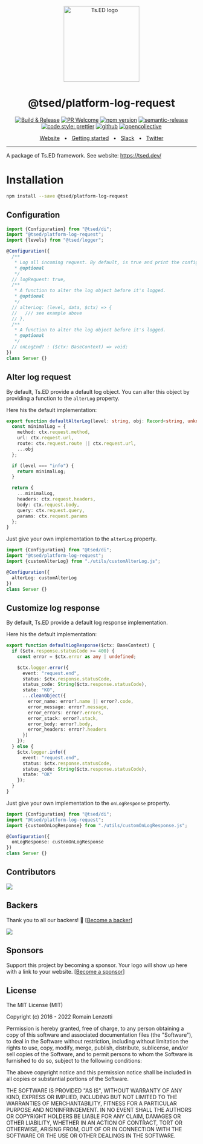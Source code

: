 <p style="text-align: center" align="center">
 <a href="https://tsed.dev" target="_blank"><img src="https://tsed.dev/tsed-og.png" width="200" alt="Ts.ED logo"/></a>
</p>

<div align="center">
   <h1>@tsed/platform-log-request</h1>

[![Build & Release](https://github.com/tsedio/tsed/workflows/Build%20&%20Release/badge.svg)](https://github.com/tsedio/tsed/actions?query=workflow%3A%22Build+%26+Release%22)
[![PR Welcome](https://img.shields.io/badge/PRs-welcome-brightgreen.svg)](https://github.com/tsedio/tsed/blob/master/CONTRIBUTING.md)
[![npm version](https://badge.fury.io/js/%40tsed%2Fcommon.svg)](https://badge.fury.io/js/%40tsed%2Fcommon)
[![semantic-release](https://img.shields.io/badge/%20%20%F0%9F%93%A6%F0%9F%9A%80-semantic--release-e10079.svg)](https://github.com/semantic-release/semantic-release)
[![code style: prettier](https://img.shields.io/badge/code_style-prettier-ff69b4.svg?style=flat-square)](https://github.com/prettier/prettier)
[![github](https://img.shields.io/static/v1?label=Github%20sponsor&message=%E2%9D%A4&logo=GitHub&color=%23fe8e86)](https://github.com/sponsors/romakita)
[![opencollective](https://img.shields.io/static/v1?label=OpenCollective%20sponsor&message=%E2%9D%A4&logo=OpenCollective&color=%23fe8e86)](https://opencollective.com/tsed)

</div>

<div align="center">
  <a href="https://tsed.dev/">Website</a>
  <span>&nbsp;&nbsp;•&nbsp;&nbsp;</span>
  <a href="https://tsed.dev/getting-started/">Getting started</a>
  <span>&nbsp;&nbsp;•&nbsp;&nbsp;</span>
  <a href="https://slack.tsed.io">Slack</a>
  <span>&nbsp;&nbsp;•&nbsp;&nbsp;</span>
  <a href="https://twitter.com/TsED_io">Twitter</a>
</div>

<hr />

A package of Ts.ED framework. See website: https://tsed.dev/

# Installation

```bash
npm install --save @tsed/platform-log-request
```

## Configuration

```ts
import {Configuration} from "@tsed/di";
import "@tsed/platform-log-request";
import {levels} from "@tsed/logger";

@Configuration({
  /**
   * Log all incoming request. By default, is true and print the configured `logger.requestFields`.
   * @optional
   */
  // logRequest: true,
  /**
   * A function to alter the log object before it's logged.
   * @optional
   */
  // alterLog: (level, data, $ctx) => {
  //   /// see example above
  // },
  /**
   * A function to alter the log object before it's logged.
   * @optional
   */
  // onLogEnd? : ($ctx: BaseContext) => void;
})
class Server {}
```

## Alter log request

By default, Ts.ED provide a default log object. You can alter this object by providing a function to the `alterLog` property.

Here his the default implementation:

```typescript
export function defaultAlterLog(level: string, obj: Record<string, unknown>, ctx: BaseContext) {
  const minimalLog = {
    method: ctx.request.method,
    url: ctx.request.url,
    route: ctx.request.route || ctx.request.url,
    ...obj
  };

  if (level === "info") {
    return minimalLog;
  }

  return {
    ...minimalLog,
    headers: ctx.request.headers,
    body: ctx.request.body,
    query: ctx.request.query,
    params: ctx.request.params
  };
}
```

Just give your own implementation to the `alterLog` property.

```typescript
import {Configuration} from "@tsed/di";
import "@tsed/platform-log-request";
import {customAlterLog} from "./utils/customAlterLog.js";

@Configuration({
  alterLog: customAlterLog
})
class Server {}
```

## Customize log response

By default, Ts.ED provide a default log response implementation.

Here his the default implementation:

```typescript
export function defaultLogResponse($ctx: BaseContext) {
  if ($ctx.response.statusCode >= 400) {
    const error = $ctx.error as any | undefined;

    $ctx.logger.error({
      event: "request.end",
      status: $ctx.response.statusCode,
      status_code: String($ctx.response.statusCode),
      state: "KO",
      ...cleanObject({
        error_name: error?.name || error?.code,
        error_message: error?.message,
        error_errors: error?.errors,
        error_stack: error?.stack,
        error_body: error?.body,
        error_headers: error?.headers
      })
    });
  } else {
    $ctx.logger.info({
      event: "request.end",
      status: $ctx.response.statusCode,
      status_code: String($ctx.response.statusCode),
      state: "OK"
    });
  }
}
```

Just give your own implementation to the `onLogResponse` property.

```typescript
import {Configuration} from "@tsed/di";
import "@tsed/platform-log-request";
import {customOnLogResponse} from "./utils/customOnLogResponse.js";

@Configuration({
  onLogResponse: customOnLogResponse
})
class Server {}
```

## Contributors

<a href="https://github.com/tsedio/tsed/graphs/contributors"><img src="https://opencollective.com/tsed/contributors.svg?width=890" /></a>

## Backers

Thank you to all our backers! 🙏 [[Become a backer](https://opencollective.com/tsed#backer)]

<a href="https://opencollective.com/tsed#backers" target="_blank"><img src="https://opencollective.com/tsed/tiers/backer.svg?width=890"></a>

## Sponsors

Support this project by becoming a sponsor. Your logo will show up here with a link to your website. [[Become a sponsor](https://opencollective.com/tsed#sponsor)]

## License

The MIT License (MIT)

Copyright (c) 2016 - 2022 Romain Lenzotti

Permission is hereby granted, free of charge, to any person obtaining a copy of this software and associated documentation files (the "Software"), to deal in the Software without restriction, including without limitation the rights to use, copy, modify, merge, publish, distribute, sublicense, and/or sell copies of the Software, and to permit persons to whom the Software is furnished to do so, subject to the following conditions:

The above copyright notice and this permission notice shall be included in all copies or substantial portions of the Software.

THE SOFTWARE IS PROVIDED "AS IS", WITHOUT WARRANTY OF ANY KIND, EXPRESS OR IMPLIED, INCLUDING BUT NOT LIMITED TO THE WARRANTIES OF MERCHANTABILITY, FITNESS FOR A PARTICULAR PURPOSE AND NONINFRINGEMENT. IN NO EVENT SHALL THE AUTHORS OR COPYRIGHT HOLDERS BE LIABLE FOR ANY CLAIM, DAMAGES OR OTHER LIABILITY, WHETHER IN AN ACTION OF CONTRACT, TORT OR OTHERWISE, ARISING FROM, OUT OF OR IN CONNECTION WITH THE SOFTWARE OR THE USE OR OTHER DEALINGS IN THE SOFTWARE.
